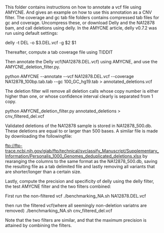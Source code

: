 This folder contains instructions on how to annotate a vcf file using AMYCNE. And gives an example on how to use this annotation as a CNV filter. The coverage and gc tab file folders
contains compressed tab files for gc and coverage. Uncompress these, or download Delly and the NA12878 bam, and call deletions using delly. In the AMYCNE article, delly v0.7.2 was run using default settings:

delly -t DEL -o $3.DEL.vcf -g $2 $1

Thereafter, compute a tab coverage file using TIDDIT

Then annotate the Delly vcf(NA12878.DEL.vcf) using AMYCNE, and use the AMYCNE_deletion_filter.py.

python AMYCNE --annotate --vcf NA12878.DEL.vcf --coverage NA12878_100bp.tab.tab --gc 100_GC_hg19.tab > annotated_deletions.vcf

The deletion filter will remove all deletion calls whose copy number is either higher than one, or whose confidence interval clearly is separated from 1 copy.
 
python AMYCNE_deletion_filter.py annotated_deletions > cnv_filtered_del.vcf

Validated deletions of the NA12878 sample is stored in NA12878_500.db. These deletions are equal to or larger than 500 bases.
A similar file is made by downloading the followingfile:

ftp://ftp-trace.ncbi.nih.gov/giab/ftp/technical/svclassify_Manuscript/Supplementary_Information/Personalis_1000_Genomes_deduplicated_deletions.xlsx
by rearanging the columns to the same format as the NA12878_500.db, saving the resulting
file as a tab delimited file and lastly removing all variants that are shorter/longer than a certain size.

Lastly, compute the precision and specificity of delly using the delly filter, the test AMYCNE filter and the two filters combined:

First run the non-filtered vcf 
./benchmarking_NA.sh NA12878.DEL.vcf

then run the filtered vcf(where all seemingly non-deletion variatns are removed)
./benchmarking_NA.sh cnv_filtered_del.vcf

Note that the two filters are similar, and that the maximum precision is attained by combining the filters.


